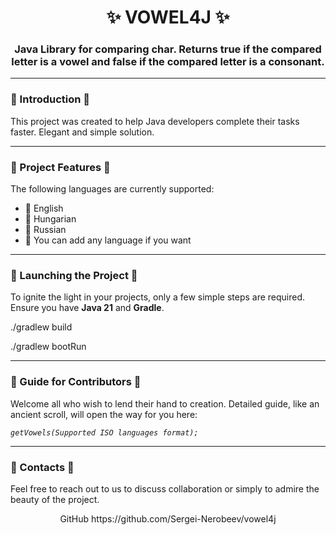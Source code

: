 <div align="center">
  <h1>✨ VOWEL4J ✨</h1>
  <h3>Java Library for comparing char. Returns true if the compared letter is a vowel and false if the compared letter is a consonant.</h3>
</div>

---

### 🌿 Introduction 🌿
This project was created to help Java developers complete their tasks faster. Elegant and simple solution.

---
### 🌿 Project Features 🌿


The following languages are currently supported:
- 🌿 English
- 🌿 Hungarian
- 🌿 Russian
- 🌿 You can add any language if you want

---

### 🌿 Launching the Project 🌿

To ignite the light in your projects, only a few simple steps are required. Ensure you have **Java 21** and **Gradle**.

./gradlew build

./gradlew bootRun

---

### 📜 Guide for Contributors 📜

Welcome all who wish to lend their hand to creation. Detailed guide, like an ancient scroll, will open the way for you here:

_`getVowels(Supported ISO languages format);`_

---

### 💌 Contacts 💌
Feel free to reach out to us to discuss collaboration or simply to admire the beauty of the project.

<div align="center">
GitHub https://github.com/Sergei-Nerobeev/vowel4j
</div>



